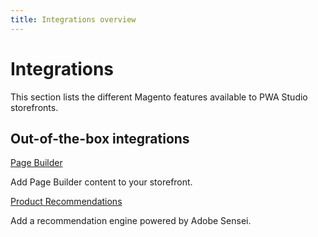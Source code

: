 ```yaml
---
title: Integrations overview
---
```


# Integrations

This section lists the different Magento features available to PWA Studio storefronts.

<DiscoverBlock width="45%" slots="heading, link, text"/>

## Out-of-the-box integrations

[Page Builder](pagebuilder/)

Add Page Builder content to your storefront.

<DiscoverBlock width="45%" slots="link, text"/>

[Product Recommendations](product-recommendations/)

Add a recommendation engine powered by Adobe Sensei.
